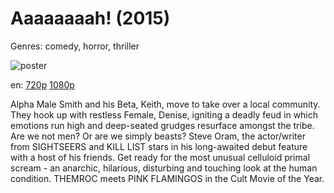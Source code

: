 # Aaaaaaaah! (2015)

Genres: comedy, horror, thriller

![poster](http://image.tmdb.org/t/p/w500/p9GpMm08w82NiEOUjOZ4xOLKuuD.jpg)

en:
  [720p](magnet:?xt=urn:btih:2209127D1A835F0489ADCD7D7D1613ED93B85206&tr=udp://glotorrents.pw:6969/announce&tr=udp://tracker.opentrackr.org:1337/announce&tr=udp://torrent.gresille.org:80/announce&tr=udp://tracker.openbittorrent.com:80&tr=udp://tracker.coppersurfer.tk:6969&tr=udp://tracker.leechers-paradise.org:6969&tr=udp://p4p.arenabg.ch:1337&tr=udp://tracker.internetwarriors.net:1337)
  [1080p](magnet:?xt=urn:btih:0C7E7102B01508EA7C5B4EE04721F3BFB12F9E4A&tr=udp://glotorrents.pw:6969/announce&tr=udp://tracker.opentrackr.org:1337/announce&tr=udp://torrent.gresille.org:80/announce&tr=udp://tracker.openbittorrent.com:80&tr=udp://tracker.coppersurfer.tk:6969&tr=udp://tracker.leechers-paradise.org:6969&tr=udp://p4p.arenabg.ch:1337&tr=udp://tracker.internetwarriors.net:1337)
  


Alpha Male Smith and his Beta, Keith, move to take over a local community. They hook up with restless Female, Denise, igniting a deadly feud in which emotions run high and deep-seated grudges resurface amongst the tribe. Are we not men? Or are we simply beasts? Steve Oram, the actor/writer from SIGHTSEERS and KILL LIST stars in his long-awaited debut feature with a host of his friends. Get ready for the most unusual celluloid primal scream - an anarchic, hilarious, disturbing and touching look at the human condition. THEMROC meets PINK FLAMINGOS in the Cult Movie of the Year.
